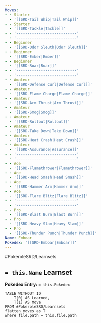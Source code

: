 ```yaml
---
Moves:
- - Starter
  - '[[SRD-Tail Whip|Tail Whip]]'
- - Starter
  - '[[SRD-Tackle|Tackle]]'
- - '---------------------------'
  - '---------------------------'
- - Beginner
  - '[[SRD-Odor Sleuth|Odor Sleuth]]'
- - Beginner
  - '[[SRD-Ember|Ember]]'
- - Beginner
  - '[[SRD-Roar|Roar]]'
- - '---------------------------'
  - '---------------------------'
- - Amateur
  - '[[SRD-Defense Curl|Defense Curl]]'
- - Amateur
  - '[[SRD-Flame Charge|Flame Charge]]'
- - Amateur
  - '[[SRD-Arm Thrust|Arm Thrust]]'
- - Amateur
  - '[[SRD-Smog|Smog]]'
- - Amateur
  - '[[SRD-Rollout|Rollout]]'
- - Amateur
  - '[[SRD-Take Down|Take Down]]'
- - Amateur
  - '[[SRD-Heat Crash|Heat Crash]]'
- - Amateur
  - '[[SRD-Assurance|Assurance]]'
- - '---------------------------'
  - '---------------------------'
- - Ace
  - '[[SRD-Flamethrower|Flamethrower]]'
- - Ace
  - '[[SRD-Head Smash|Head Smash]]'
- - Ace
  - '[[SRD-Hammer Arm|Hammer Arm]]'
- - Ace
  - '[[SRD-Flare Blitz|Flare Blitz]]'
- - '---------------------------'
  - '---------------------------'
- - Pro
  - '[[SRD-Blast Burn|Blast Burn]]'
- - Pro
  - '[[SRD-Heavy Slam|Heavy Slam]]'
- - Pro
  - '[[SRD-Thunder Punch|Thunder Punch]]'
Name: Emboar
Pokedex: '[[SRD-Emboar|Emboar]]'
---
```


#PokeroleSRD/Learnsets

## `= this.Name` Learnset

**Pokedex Entry:** `= this.Pokedex`

```dataview
TABLE WITHOUT ID
    T[0] AS Learned,
    T[1] AS Move
FROM #PokeroleSRD/Learnsets
flatten moves as T
where file.path = this.file.path
```
